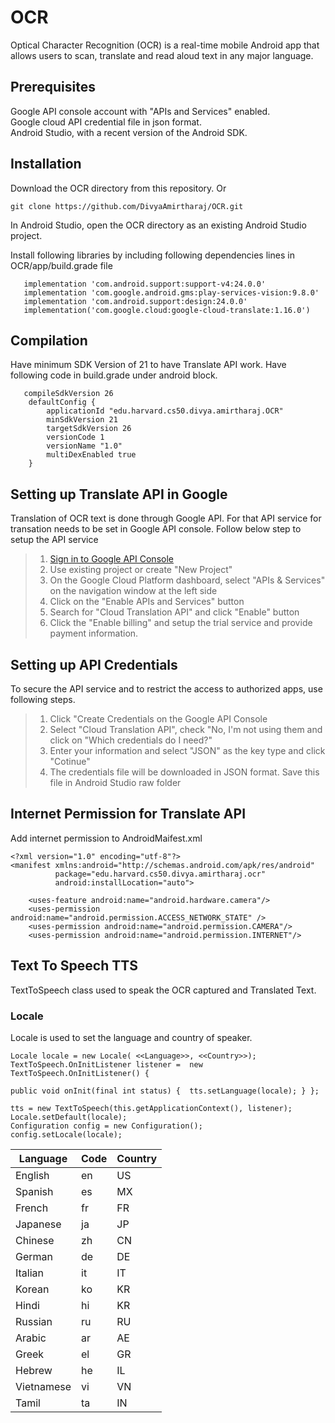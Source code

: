 # OCR

Optical Character Recognition (OCR) is a real-time mobile Android app that allows users to scan, translate and read aloud text in any major language.

## Prerequisites

Google API console account with "APIs and Services" enabled.\
Google cloud API credential file in json format.\
Android Studio, with a recent version of the Android SDK.

## Installation

Download the OCR directory from this repository. Or 
```
git clone https://github.com/DivyaAmirtharaj/OCR.git
```

In Android Studio, open the OCR directory as an existing Android Studio project.

Install following libraries by including following dependencies lines in OCR/app/build.grade file
```
   implementation 'com.android.support:support-v4:24.0.0'
   implementation 'com.google.android.gms:play-services-vision:9.8.0'
   implementation 'com.android.support:design:24.0.0'
   implementation('com.google.cloud:google-cloud-translate:1.16.0')
```
## Compilation
Have minimum SDK Version of 21 to have Translate API work.  Have following code in build.grade under android block.
```
   compileSdkVersion 26
    defaultConfig {
        applicationId "edu.harvard.cs50.divya.amirtharaj.OCR"
        minSdkVersion 21
        targetSdkVersion 26
        versionCode 1
        versionName "1.0"
        multiDexEnabled true
    }
 ```

## Setting up Translate API in Google
Translation of OCR text is done through Google API.  For that API service for transation needs to be set in Google API console.  Follow below step to setup the API service
>1. [Sign in to Google API Console](https://console.cloud.google.com/apis/)
>2. Use existing project or create "New Project"
>3. On the Google Cloud Platform dashboard, select "APIs & Services" on the navigation window at the left side
>4. Click on the "Enable APIs and Services" button
>5. Search for "Cloud Translation API" and click "Enable" button
>6. Click the "Enable billing" and setup the trial service and provide payment information.

## Setting up API Credentials
To secure the API service and to restrict the access to authorized apps, use following steps.

>1. Click "Create Credentials on the Google API Console
>2. Select "Cloud Translation API", check "No, I'm not using them and click on "Which credentials do I need?"
>3. Enter your information and select "JSON" as the key type and click "Cotinue"
>4. The credentials file will be downloaded in JSON format.  Save this file in Android Studio raw folder

## Internet Permission for Translate API
Add internet permission to AndroidMaifest.xml
```
<?xml version="1.0" encoding="utf-8"?>
<manifest xmlns:android="http://schemas.android.com/apk/res/android"
          package="edu.harvard.cs50.divya.amirtharaj.ocr"
          android:installLocation="auto">

    <uses-feature android:name="android.hardware.camera"/>
    <uses-permission android:name="android.permission.ACCESS_NETWORK_STATE" />
    <uses-permission android:name="android.permission.CAMERA"/>
    <uses-permission android:name="android.permission.INTERNET"/>
```

## Text To Speech TTS
TextToSpeech class used to speak the OCR captured and Translated Text.
### Locale 
Locale is used to set the language and country of speaker.
```
Locale locale = new Locale( <<Language>>, <<Country>>);
TextToSpeech.OnInitListener listener =  new TextToSpeech.OnInitListener() {

public void onInit(final int status) {  tts.setLanguage(locale); } };

tts = new TextToSpeech(this.getApplicationContext(), listener);
Locale.setDefault(locale);
Configuration config = new Configuration();
config.setLocale(locale);

````
Language  | Code | Country
----------|----- | -------------
English|en | US
Spanish|es | MX
French|fr | FR
Japanese|ja | JP
Chinese|zh | CN
German|de | DE
Italian|it | IT
Korean|ko | KR
Hindi|hi | KR
Russian|ru | RU
Arabic|ar | AE
Greek|el | GR
Hebrew|he | IL
Vietnamese|vi | VN
Tamil|ta | IN





